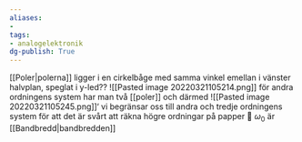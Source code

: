 ```yaml
---
aliases: 
- 
tags: 
- analogelektronik
dg-publish: True
---
```

[[Poler|polerna]] ligger i en cirkelbåge med samma vinkel emellan i vänster halvplan, speglat i y-led??
![[Pasted image 20220321105214.png]]
för andra ordningens system har man två [[poler]] och därmed 
![[Pasted image 20220321105245.png]]‘
vi begränsar oss till andra och tredje ordningens system för att det är svårt att räkna högre ordningar på papper 🤪
$\omega_{0}$ är [[Bandbredd|bandbredden]]
